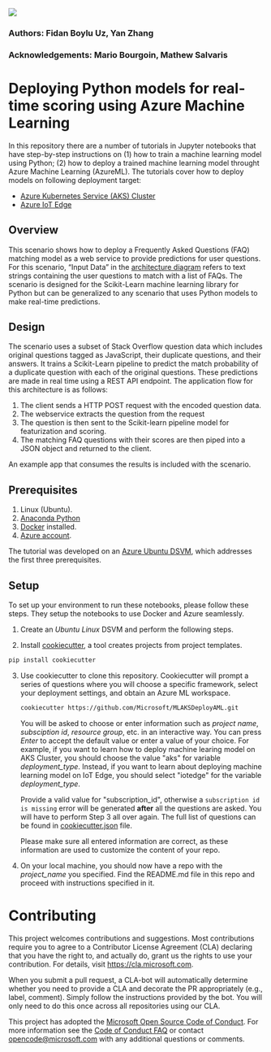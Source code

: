 ![](https://dev.azure.com/customai/MLAKSDeployAMLPipeline/_apis/build/status/Microsoft.MLAKSDeployAML%20(master)?branchName=master)

### Authors: Fidan Boylu Uz, Yan Zhang
### Acknowledgements: Mario Bourgoin, Mathew Salvaris

# Deploying Python models for real-time scoring using Azure Machine Learning

In this repository there are a number of tutorials in Jupyter notebooks that have step-by-step instructions on (1) how to train a machine learning model using Python; (2) how to deploy a trained machine learning model throught Azure Machine Learning (AzureML). The tutorials cover how to deploy models on following deployment target:

- [Azure Kubernetes Service (AKS) Cluster](./{{cookiecutter.project_name}}/aks)
- [Azure IoT Edge](./{{cookiecutter.project_name}}/iotedge)

## Overview
This scenario shows how to deploy a Frequently Asked Questions (FAQ) matching model as a web service to provide predictions for user questions. For this scenario, “Input Data” in the [architecture diagram](https://docs.microsoft.com/en-us/azure/architecture/reference-architectures/ai/realtime-scoring-python) refers to text strings containing the user questions to match with a list of FAQs. The scenario is designed for the Scikit-Learn machine learning library for Python but can be generalized to any scenario that uses Python models to make real-time predictions.

## Design
<!-- ![alt text](Design.png "Design") -->
The scenario uses a subset of Stack Overflow question data which includes original questions tagged as JavaScript, their duplicate questions, and their answers. It trains a Scikit-Learn pipeline to predict the match probability of a duplicate question with each of the original questions. These predictions are made in real time using a REST API endpoint.
The application flow for this architecture is as follows:
1.	The client sends a HTTP POST request with the encoded question data.
2.	The  webservice extracts the question from the request
3.	The question is then sent to the Scikit-learn pipeline model for featurization and scoring. 
4.	The matching FAQ questions with their scores are then piped into a JSON object and returned to the client.

An example app that consumes the results is included with the scenario.

## Prerequisites
1. Linux (Ubuntu).
2. [Anaconda Python](https://www.anaconda.com/download)
3. [Docker](https://docs.docker.com/v17.12/install/linux/docker-ee/ubuntu) installed.
4. [Azure account](https://azure.microsoft.com).

The tutorial was developed on an [Azure Ubuntu
DSVM](https://docs.microsoft.com/en-us/azure/machine-learning/data-science-virtual-machine/dsvm-ubuntu-intro),
which addresses the first three prerequisites.

## Setup
To set up your environment to run these notebooks, please follow these steps.  They setup the notebooks to use Docker and Azure seamlessly.
1. Create an _Ubuntu_ _Linux_ DSVM and perform the following steps.

2. Install [cookiecutter](https://cookiecutter.readthedocs.io/en/latest/installation.html), a tool creates projects from project templates.
```bash
pip install cookiecutter
```

3. Use cookiecutter to clone this repository. Cookiecutter will prompt a series of questions where you will choose a specific framework, select your deployment settings, and obtain an Azure ML workspace.
   ```bash
   cookiecutter https://github.com/Microsoft/MLAKSDeployAML.git
   ```
   You will be asked to choose or enter information such as *project name*, *subsciption id*, *resource group*, etc. in an interactive way. You can press *Enter* to accept the default value or enter a value of your choice. For example, if you want to learn how to deploy machine learing model on AKS Cluster, you should choose the value "aks" for variable *deployment_type*. Instead, if you want to learn about deploying machine learning model on IoT Edge, you should select "iotedge" for the variable *deployment_type*. 

   Provide a valid value for "subscription_id", otherwise a `subscription id is missing` error will be generated **after** all the questions are asked. You will have to perform Step 3 all over again. The full list of questions can be found in [cookiecutter.json](./cookiecutter.json) file. 

   Please make sure all entered information are correct, as these information are used to customize the content of your repo. 

4. On your local machine, you should now have a repo with the *project_name* you specified. Find the README.md file in this repo and proceed with instructions specified in it. 

# Contributing
This project welcomes contributions and suggestions.  Most contributions require you to agree to a
Contributor License Agreement (CLA) declaring that you have the right to, and actually do, grant us
the rights to use your contribution. For details, visit https://cla.microsoft.com.

When you submit a pull request, a CLA-bot will automatically determine whether you need to provide
a CLA and decorate the PR appropriately (e.g., label, comment). Simply follow the instructions
provided by the bot. You will only need to do this once across all repositories using our CLA.

This project has adopted the [Microsoft Open Source Code of Conduct](https://opensource.microsoft.com/codeofconduct/).
For more information see the [Code of Conduct FAQ](https://opensource.microsoft.com/codeofconduct/faq/) or
contact [opencode@microsoft.com](mailto:opencode@microsoft.com) with any additional questions or comments.
